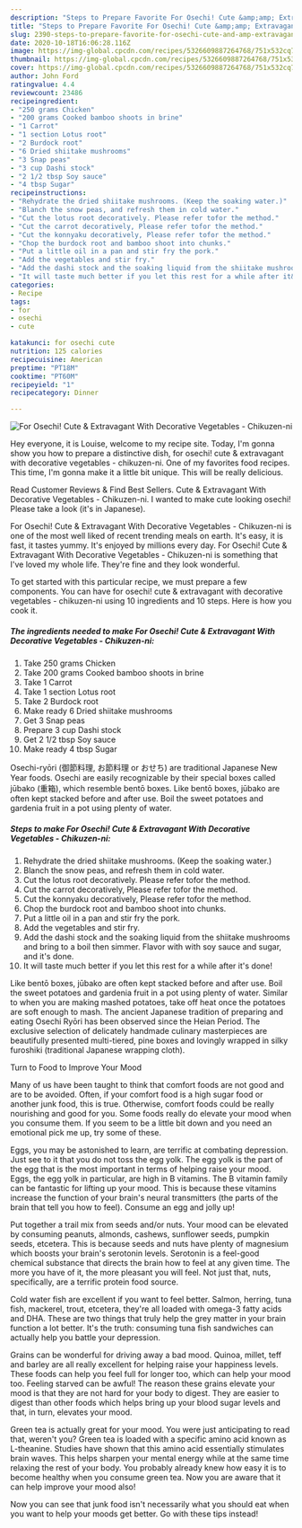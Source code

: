 ```yaml
---
description: "Steps to Prepare Favorite For Osechi! Cute &amp;amp; Extravagant With Decorative Vegetables - Chikuzen-ni"
title: "Steps to Prepare Favorite For Osechi! Cute &amp;amp; Extravagant With Decorative Vegetables - Chikuzen-ni"
slug: 2390-steps-to-prepare-favorite-for-osechi-cute-and-amp-extravagant-with-decorative-vegetables-chikuzen-ni
date: 2020-10-18T16:06:28.116Z
image: https://img-global.cpcdn.com/recipes/5326609887264768/751x532cq70/for-osechi-cute-extravagant-with-decorative-vegetables-chikuzen-ni-recipe-main-photo.jpg
thumbnail: https://img-global.cpcdn.com/recipes/5326609887264768/751x532cq70/for-osechi-cute-extravagant-with-decorative-vegetables-chikuzen-ni-recipe-main-photo.jpg
cover: https://img-global.cpcdn.com/recipes/5326609887264768/751x532cq70/for-osechi-cute-extravagant-with-decorative-vegetables-chikuzen-ni-recipe-main-photo.jpg
author: John Ford
ratingvalue: 4.4
reviewcount: 23486
recipeingredient:
- "250 grams Chicken"
- "200 grams Cooked bamboo shoots in brine"
- "1 Carrot"
- "1 section Lotus root"
- "2 Burdock root"
- "6 Dried shiitake mushrooms"
- "3 Snap peas"
- "3 cup Dashi stock"
- "2 1/2 tbsp Soy sauce"
- "4 tbsp Sugar"
recipeinstructions:
- "Rehydrate the dried shiitake mushrooms. (Keep the soaking water.)"
- "Blanch the snow peas, and refresh them in cold water."
- "Cut the lotus root decoratively. Please refer tofor the method."
- "Cut the carrot decoratively, Please refer tofor the method."
- "Cut the konnyaku decoratively, Please refer tofor the method."
- "Chop the burdock root and bamboo shoot into chunks."
- "Put a little oil in a pan and stir fry the pork."
- "Add the vegetables and stir fry."
- "Add the dashi stock and the soaking liquid from the shiitake mushrooms and bring to a boil then simmer. Flavor with with soy sauce and sugar, and it&#39;s done."
- "It will taste much better if you let this rest for a while after it&#39;s done!"
categories:
- Recipe
tags:
- for
- osechi
- cute

katakunci: for osechi cute 
nutrition: 125 calories
recipecuisine: American
preptime: "PT18M"
cooktime: "PT60M"
recipeyield: "1"
recipecategory: Dinner

---
```



![For Osechi! Cute &amp; Extravagant With Decorative Vegetables - Chikuzen-ni](https://img-global.cpcdn.com/recipes/5326609887264768/751x532cq70/for-osechi-cute-extravagant-with-decorative-vegetables-chikuzen-ni-recipe-main-photo.jpg)

Hey everyone, it is Louise, welcome to my recipe site. Today, I'm gonna show you how to prepare a distinctive dish, for osechi! cute &amp; extravagant with decorative vegetables - chikuzen-ni. One of my favorites food recipes. This time, I'm gonna make it a little bit unique. This will be really delicious.

Read Customer Reviews &amp; Find Best Sellers. Cute &amp; Extravagant With Decorative Vegetables - Chikuzen-ni. I wanted to make cute looking osechi! Please take a look (it&#39;s in Japanese).

For Osechi! Cute &amp; Extravagant With Decorative Vegetables - Chikuzen-ni is one of the most well liked of recent trending meals on earth. It's easy, it is fast, it tastes yummy. It's enjoyed by millions every day. For Osechi! Cute &amp; Extravagant With Decorative Vegetables - Chikuzen-ni is something that I've loved my whole life. They're fine and they look wonderful.


To get started with this particular recipe, we must prepare a few components. You can have for osechi! cute &amp; extravagant with decorative vegetables - chikuzen-ni using 10 ingredients and 10 steps. Here is how you cook it.

<!--inarticleads1-->

##### The ingredients needed to make For Osechi! Cute &amp; Extravagant With Decorative Vegetables - Chikuzen-ni:

1. Take 250 grams Chicken
1. Take 200 grams Cooked bamboo shoots in brine
1. Take 1 Carrot
1. Take 1 section Lotus root
1. Take 2 Burdock root
1. Make ready 6 Dried shiitake mushrooms
1. Get 3 Snap peas
1. Prepare 3 cup Dashi stock
1. Get 2 1/2 tbsp Soy sauce
1. Make ready 4 tbsp Sugar


Osechi-ryōri (御節料理, お節料理 or おせち) are traditional Japanese New Year foods. Osechi are easily recognizable by their special boxes called jūbako (重箱), which resemble bentō boxes. Like bentō boxes, jūbako are often kept stacked before and after use. Boil the sweet potatoes and gardenia fruit in a pot using plenty of water. 

<!--inarticleads2-->

##### Steps to make For Osechi! Cute &amp; Extravagant With Decorative Vegetables - Chikuzen-ni:

1. Rehydrate the dried shiitake mushrooms. (Keep the soaking water.)
1. Blanch the snow peas, and refresh them in cold water.
1. Cut the lotus root decoratively. Please refer tofor the method.
1. Cut the carrot decoratively, Please refer tofor the method.
1. Cut the konnyaku decoratively, Please refer tofor the method.
1. Chop the burdock root and bamboo shoot into chunks.
1. Put a little oil in a pan and stir fry the pork.
1. Add the vegetables and stir fry.
1. Add the dashi stock and the soaking liquid from the shiitake mushrooms and bring to a boil then simmer. Flavor with with soy sauce and sugar, and it&#39;s done.
1. It will taste much better if you let this rest for a while after it&#39;s done!


Like bentō boxes, jūbako are often kept stacked before and after use. Boil the sweet potatoes and gardenia fruit in a pot using plenty of water. Similar to when you are making mashed potatoes, take off heat once the potatoes are soft enough to mash. The ancient Japanese tradition of preparing and eating Osechi Ryōri has been observed since the Heian Period. The exclusive selection of delicately handmade culinary masterpieces are beautifully presented multi-tiered, pine boxes and lovingly wrapped in silky furoshiki (traditional Japanese wrapping cloth). 

Turn to Food to Improve Your Mood


Many of us have been taught to think that comfort foods are not good and are to be avoided. Often, if your comfort food is a high sugar food or another junk food, this is true. Otherwise, comfort foods could be really nourishing and good for you. Some foods really do elevate your mood when you consume them. If you seem to be a little bit down and you need an emotional pick me up, try some of these.

Eggs, you may be astonished to learn, are terrific at combating depression. Just see to it that you do not toss the egg yolk. The egg yolk is the part of the egg that is the most important in terms of helping raise your mood. Eggs, the egg yolk in particular, are high in B vitamins. The B vitamin family can be fantastic for lifting up your mood. This is because these vitamins increase the function of your brain's neural transmitters (the parts of the brain that tell you how to feel). Consume an egg and jolly up!

Put together a trail mix from seeds and/or nuts. Your mood can be elevated by consuming peanuts, almonds, cashews, sunflower seeds, pumpkin seeds, etcetera. This is because seeds and nuts have plenty of magnesium which boosts your brain's serotonin levels. Serotonin is a feel-good chemical substance that directs the brain how to feel at any given time. The more you have of it, the more pleasant you will feel. Not just that, nuts, specifically, are a terrific protein food source.

Cold water fish are excellent if you want to feel better. Salmon, herring, tuna fish, mackerel, trout, etcetera, they're all loaded with omega-3 fatty acids and DHA. These are two things that truly help the grey matter in your brain function a lot better. It's the truth: consuming tuna fish sandwiches can actually help you battle your depression. 

Grains can be wonderful for driving away a bad mood. Quinoa, millet, teff and barley are all really excellent for helping raise your happiness levels. These foods can help you feel full for longer too, which can help your mood too. Feeling starved can be awful! The reason these grains elevate your mood is that they are not hard for your body to digest. They are easier to digest than other foods which helps bring up your blood sugar levels and that, in turn, elevates your mood.

Green tea is actually great for your mood. You were just anticipating to read that, weren't you? Green tea is loaded with a specific amino acid known as L-theanine. Studies have shown that this amino acid essentially stimulates brain waves. This helps sharpen your mental energy while at the same time relaxing the rest of your body. You probably already knew how easy it is to become healthy when you consume green tea. Now you are aware that it can help improve your mood also!

Now you can see that junk food isn't necessarily what you should eat when you want to help your moods get better. Go  with  these tips  instead!

